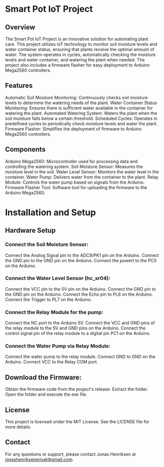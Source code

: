 # Smart Pot IoT Project
## Overview
The Smart Pot IoT Project is an innovative solution for automating plant care. This project utilizes IoT technology to monitor soil moisture levels and water container status, ensuring that plants receive the optimal amount of water. The system operates in cycles, automatically checking the moisture levels and water container, and watering the plant when needed. The project also includes a firmware flasher for easy deployment to Arduino Mega2560 controllers.

## Features
Automatic Soil Moisture Monitoring: Continuously checks soil moisture levels to determine the watering needs of the plant.
Water Container Status Monitoring: Ensures there is sufficient water available in the container for watering the plant.
Automated Watering System: Waters the plant when the soil moisture falls below a certain threshold.
Scheduled Cycles: Operates in predefined cycles to periodically check moisture levels and water the plant.
Firmware Flasher: Simplifies the deployment of firmware to Arduino Mega2560 controllers.

## Components
Arduino Mega2560: Microcontroller used for processing data and controlling the watering system.
Soil Moisture Sensor: Measures the moisture level in the soil.
Water Level Sensor: Monitors the water level in the container.
Water Pump: Delivers water from the container to the plant.
Relay Module: Controls the water pump based on signals from the Arduino.
Firmware Flasher Tool: Software tool for uploading the firmware to the Arduino Mega2560.

# Installation and Setup

## Hardware Setup
### Connect the Soil Moisture Sensor:

Connect the Analog Signal pin to the ADC9/PK1 pin on the Arduino.
Connect the GND pin to the GND pin on the Arduino.
Connect the powert to the PC0 on the Arduino.

### Connect the Water Level Sensor (hc_sr04):

Connect the VCC pin to the 5V pin on the Arduino.
Connect the GND pin to the GND pin on the Arduino.
Connect the Echo pin to PL6 on the Arduino.
Connect the Trigger to PL7 on the Arduino.

### Connect the Relay Module for the pump:

Connect the NC port to the Arduino 5V. 
Connect the VCC and GND pins of the relay module to the 5V and GND pins on the Arduino.
Connect the control signal pin of the relay module to a digital pin PC1 on the Arduino.


### Connect the Water Pump via Relay Module:

Connect the water pump to the relay module.
Connect GND to GND on the Arduino.
Connect VCC to the Relay COM port.


## Download the Firmware:

Obtain the firmware code from the project's release.
Extract the folder.
Open the folder and execute the exe file.

## License
This project is licensed under the MIT License. See the LICENSE file for more details.

## Contact
For any questions or support, please contact Jonas Henriksen at jonashenriksenprivat@gmail.com.